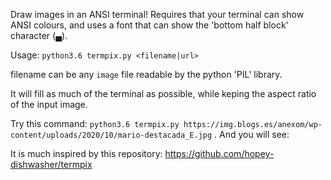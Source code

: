 Draw images in an ANSI terminal! Requires that your terminal can show ANSI colours, and uses a font that can show the 'bottom half block' character (▄).

Usage: `python3.6 termpix.py <filename|url>`

filename can be any `image` file readable by the python 'PIL' library. 

It will fill as much of the terminal as possible, while keping the aspect ratio of the input image. 

Try this command:
`python3.6 termpix.py https://img.blogs.es/anexom/wp-content/uploads/2020/10/mario-destacada_E.jpg` . And you will see:




It is much inspired by this repository: 
https://github.com/hopey-dishwasher/termpix
